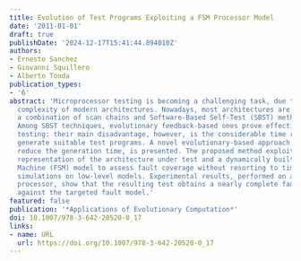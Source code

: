 ```yaml
---
title: Evolution of Test Programs Exploiting a FSM Processor Model
date: '2011-01-01'
draft: true
publishDate: '2024-12-17T15:41:44.894010Z'
authors:
- Ernesto Sanchez
- Giovanni Squillero
- Alberto Tonda
publication_types:
- '6'
abstract: 'Microprocessor testing is becoming a challenging task, due to the increasing
  complexity of modern architectures. Nowadays, most architectures are tackled with
  a combination of scan chains and Software-Based Self-Test (SBST) methodologies.
  Among SBST techniques, evolutionary feedback-based ones prove effective in microprocessor
  testing: their main disadvantage, however, is the considerable time required to
  generate suitable test programs. A novel evolutionary-based approach, able to appreciably
  reduce the generation time, is presented. The proposed method exploits a high-level
  representation of the architecture under test and a dynamically built Finite State
  Machine (FSM) model to assess fault coverage without resorting to time-expensive
  simulations on low-level models. Experimental results, performed on an OpenRISC
  processor, show that the resulting test obtains a nearly complete fault coverage
  against the targeted fault model.'
featured: false
publication: '*Applications of Evolutionary Computation*'
doi: 10.1007/978-3-642-20520-0_17
links:
- name: URL
  url: https://doi.org/10.1007/978-3-642-20520-0_17
---
```


